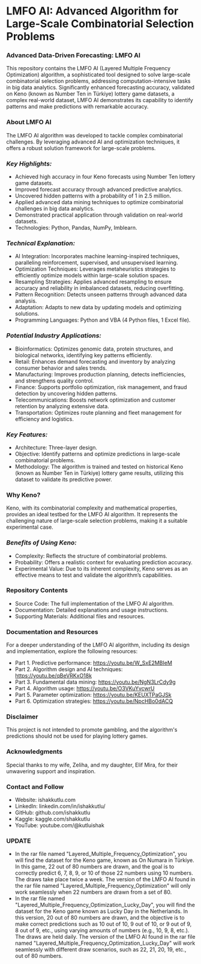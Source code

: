 # LMFO AI: Advanced Algorithm for Large-Scale Combinatorial Selection Problems
### **Advanced Data-Driven Forecasting: LMFO AI**
This repository contains the LMFO AI (Layered Multiple Frequency Optimization) algorithm, a sophisticated tool designed to solve large-scale combinatorial selection problems, addressing computation-intensive tasks in big data analytics. Significantly enhanced forecasting accuracy, validated on Keno (known as Number Ten in Türkiye) lottery game datasets, a complex real-world dataset, LMFO AI demonstrates its capability to identify patterns and make predictions with remarkable accuracy.
### **About LMFO AI**
The LMFO AI algorithm was developed to tackle complex combinatorial challenges. By leveraging advanced AI and optimization techniques, it offers a robust solution framework for large-scale problems.
### ***Key Highlights:***
- Achieved high accuracy in four Keno forecasts using Number Ten lottery game datasets.
- Improved forecast accuracy through advanced predictive analytics.
- Uncovered hidden patterns with a probability of 1 in 2.5 million.
- Applied advanced data mining techniques to optimize combinatorial challenges in big data analytics.
- Demonstrated practical application through validation on real-world datasets.
- Technologies: Python, Pandas, NumPy, Imblearn.
### ***Technical Explanation:***
- AI Integration: Incorporates machine learning-inspired techniques, paralleling reinforcement, supervised, and unsupervised learning.
- Optimization Techniques: Leverages metaheuristics strategies to efficiently optimize models within large-scale solution spaces.
- Resampling Strategies: Applies advanced resampling to ensure accuracy and reliability in imbalanced datasets, reducing overfitting.
- Pattern Recognition: Detects unseen patterns through advanced data analysis.
- Adaptation: Adapts to new data by updating models and optimizing solutions.
- Programming Languages: Python and VBA (4 Python files, 1 Excel file).
### ***Potential Industry Applications:***
- Bioinformatics: Optimizes genomic data, protein structures, and biological networks, identifying key patterns efficiently.
- Retail: Enhances demand forecasting and inventory by analyzing consumer behavior and sales trends.
- Manufacturing: Improves production planning, detects inefficiencies, and strengthens quality control.
- Finance: Supports portfolio optimization, risk management, and fraud detection by uncovering hidden patterns.
- Telecommunications: Boosts network optimization and customer retention by analyzing extensive data.
- Transportation: Optimizes route planning and fleet management for efficiency and logistics.
### ***Key Features:***
- Architecture: Three-layer design.
- Objective: Identify patterns and optimize predictions in large-scale combinatorial problems.
- Methodology: The algorithm is trained and tested on historical Keno (known as Number Ten in Türkiye) lottery game results, utilizing this dataset to validate its predictive power.
### **Why Keno?**
Keno, with its combinatorial complexity and mathematical properties, provides an ideal testbed for the LMFO AI algorithm. It represents the challenging nature of large-scale selection problems, making it a suitable experimental case.
### ***Benefits of Using Keno:***
- Complexity: Reflects the structure of combinatorial problems.
- Probability: Offers a realistic context for evaluating prediction accuracy.
- Experimental Value: Due to its inherent complexity, Keno serves as an effective means to test and validate the algorithm’s capabilities.
### **Repository Contents**
- Source Code: The full implementation of the LMFO AI algorithm.
- Documentation: Detailed explanations and usage instructions.
- Supporting Materials: Additional files and resources.
### **Documentation and Resources**
For a deeper understanding of the LMFO AI algorithm, including its design and implementation, explore the following resources:
- Part 1. Predictive performance: https://youtu.be/W_SxE2MBIeM
- Part 2. Algorithm design and AI techniques: https://youtu.be/qBeVRKxO18k
- Part 3. Fundamental data mining: https://youtu.be/NgN3LrCdy9g
- Part 4. Algorithm usage: https://youtu.be/O3VKuYvcwrU
- Part 5. Parameter optimization: https://youtu.be/KEUXTPaGJSk
- Part 6. Optimization strategies: https://youtu.be/NpcHBo0dACQ
### **Disclaimer**
This project is not intended to promote gambling, and the algorithm's predictions should not be used for playing lottery games.
### **Acknowledgments**
Special thanks to my wife, Zeliha, and my daughter, Elif Mira, for their unwavering support and inspiration.
### **Contact and Follow**
- Website: ishakkutlu.com
- LinkedIn: linkedin.com/in/ishakkutlu/
- GitHub: github.com/ishakkutlu
- Kaggle: kaggle.com/shakkutlu
- YouTube: youtube.com/@kutluishak

### **UPDATE**
- In the rar file named "Layered_Multiple_Frequency_Optimization", you will find the dataset for the Keno game, known as On Numara in Türkiye. In this game, 22 out of 80 numbers are drawn, and the goal is to correctly predict 6, 7, 8, 9, or 10 of those 22 numbers using 10 numbers. The draws take place twice a week. The version of the LMFO AI found in the rar file named "Layered_Multiple_Frequency_Optimization" will only work seamlessly when 22 numbers are drawn from a set of 80.
- In the rar file named "Layered_Multiple_Frequency_Optimization_Lucky_Day", you will find the dataset for the Keno game known as Lucky Day in the Netherlands. In this version, 20 out of 80 numbers are drawn, and the objective is to make correct predictions such as 10 out of 10, 9 out of 10, or 9 out of 9, 8 out of 9, etc., using varying amounts of numbers (e.g., 10, 9, 8, etc.). The draws are held daily. The version of the LMFO AI found in the rar file named "Layered_Multiple_Frequency_Optimization_Lucky_Day" will work seamlessly with different draw scenarios, such as 22, 21, 20, 19, etc., out of 80 numbers.
